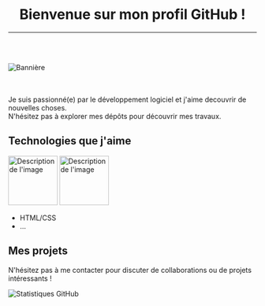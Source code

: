 

<div align="center">

# Bienvenue sur mon profil GitHub ! 
<hr>
</div>
<br><br>




![Bannière](bannière_github.png)
<br><br><br>

Je suis passionné(e) par le développement logiciel et j'aime decouvrir de nouvelles choses. <br>
N'hésitez pas à explorer mes dépôts pour découvrir mes travaux.

## Technologies que j'aime
<div>
<img src="https://raw.githubusercontent.com/gilbarbara/logos/master/logos/javascript.svg" alt="Description de l'image" width="100">

<img src="https://camo.githubusercontent.com/9c25db6c8f2f83863c65be2cc47543020be957662831452aa5a7d6d81129f6fe/68747470733a2f2f63646e2e737667706f726e2e636f6d2f6c6f676f732f6669676d612e737667" alt="Description de l'image" width="100" border-radius="50%">
</div>


- HTML/CSS
- ...

## Mes projets



N'hésitez pas à me contacter pour discuter de collaborations ou de projets intéressants !

![Statistiques GitHub](https://github-readme-stats.vercel.app/api?username=BounAbdallah&show_icons=true) 

